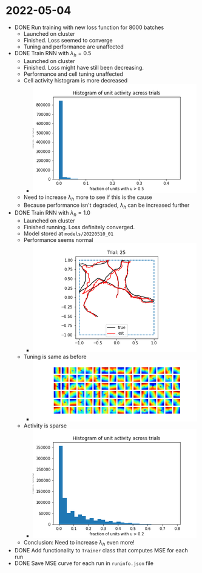 # 2022-05-04

- DONE Run training with new loss function for 8000 batches
	- Launched on cluster
	- Finished. Loss seemed to converge
	- Tuning and performance are unaffected
- DONE Train RNN with $\lambda_h = 0.5$
	- Launched on cluster
	- Finished. Loss might have still been decreasing.
	- Performance and cell tuning unaffected
	- Cell activity histogram is more decreased
		- ![20220430_01_activity.png](../assets/20220430_01_activity_1652201939263_0.png)
	- Need to increase $\lambda_h$ more to see if this is the cause
	- Because performance isn't degraded, $\lambda_h$ can be increased further
- DONE Train RNN with $\lambda_h = 1.0$ 
	- Launched on cluster
	- Finished running. Loss definitely converged.
	- Model stored at `models/20220510_01`
	- Performance seems normal
		- ![20220510_01_performance.png](../assets/20220510_01_performance_1652400510612_0.png)
	- Tuning is same as before
		- ![20220510_01_tuning.png](../assets/20220510_01_tuning_1652400747450_0.png)
	- Activity is sparse
		- ![20220510_01_activity.png](../assets/20220510_01_activity_1652400762886_0.png)
	- Conclusion: Need to increase $\lambda_h$ even more!
- DONE Add functionality to `Trainer` class that computes MSE for each run
- DONE Save MSE curve for each run in `runinfo.json` file 
